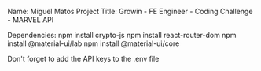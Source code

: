 Name: Miguel Matos
Project Title: Growin - FE Engineer - Coding Challenge - MARVEL API

Dependencies:
npm install crypto-js
npm install react-router-dom
npm install @material-ui/lab
npm install @material-ui/core

Don't forget to add the API keys to the .env file
